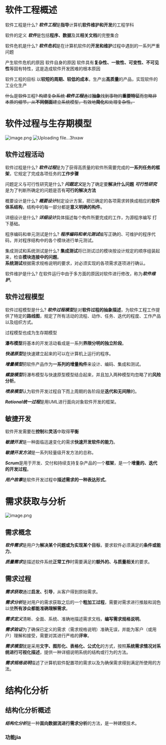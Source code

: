 # 软件工程概述
软件工程是什么?
***软件工程***是**指导**计算机**软件维护和开发**的工程学科

软件的定义 
***软件***是包括**程序、数据**及其**相关文档**的完整集合


软件危机是什么?
***软件危机***是在计算机软件的**开发和维护**过程中遇到的一系列严重问题

产生软件危机的原因
软件自身的原因
软件具有**复杂性、一致性、可变性、不可见性**等固有特性，这是造成软件开发困难的根本原因

软件工程的目标
以**较短的周期、较低的成本**，生产出**高质量**的产品，实现软件的工业化生产

~~什么是软件工程?
构建复杂系统
***软件工程***通过**抽象**找到事物的**重要特征**而忽略非本质的细节，从**不同侧面**建立系统模型，有效地**简化**和处理复杂性。~~

# 软件过程与生存期模型
![image.png](https://bu.dusays.com/2023/09/04/64f528d754058.png)
![Uploading file...3hxaw]()


## 软件过程活动
软件过程是什么?
***软件过程***是为了获得高质量的软件所需要完成的**一系列任务的框架**，它规定了完成各项任务的**工作步骤**

问题定义与可行性研究是什么?
***问题定义***是为了确定要**解决什么问题**
***可行性研究***是为了判断所确定的问题是否有**可行的解决方法**

概要设计是什么?
***概要设计***制定设计方案，把已确定的各项需求转换成相应的**软件体系结构**，结构中的每一部分都是**意义明确的构件**。

详细设计是什么?
***详细设计***具体描述每个构件所要完成的工作，为源程序编写  打下基础。

程序编码和单元测试是什么?
***程序编码和单元测试***编写正确的、可维护的程序代码，并对程序结构中的各个模块进行单元测试。

集成测试和系统测试是什么?
**集成测试**将已测试过的模块按设计规定的顺序组装起来，检查**模块连接中的问题**。  
**系统测试**根据需求规格说明的要求，对必须实现的各项需求逐项进行确认。

软件维护是什么?
在软件运行中由于多方面的原因对软件进行修改，称为***软件维护***。

## 软件过程模型
软件过程模型是什么?
***软件过程模型***是对**软件过程的抽象描述**，为软件工程工作提供了特定的**路线图**，规定了所有活动的流程、动作、任务、迭代的程度、工作产品以及组织方式。

过程模型也成为生存期模型

**瀑布模型**将基本的开发活动看成是一系列**界限分明的独立阶段**。

***快速原型***是快速建立起来的可以在计算机上运行的程序。

***增量模型***把软件产品作为**一系列的增量构件**来设计、编码、集成和测试。

***螺旋模型***将瀑布模型与快速原型模型结合起来，并且加入两种模型均忽略了的**风险分析**。

***喷泉模型***认为软件开发过程自下而上周期的各阶段是**迭代和无间隙**的。

***Rational统一过程***是用UML进行面向对象软件开发的框架。

## 敏捷开发
软件开发需要在**控制**和**灵活**中取得**平衡**

***敏捷开发***是一种面临迅速变化的需求**快速开发软件的能力**。

***敏捷开发方法***是一系列轻量级开发方法的总称。

***Scrum***是用于开发、交付和持续支持复杂产品的一个**框架**，是一个**增量的、迭代的开发过程**。

***用户故事***是软件开发过程中**描述需求的一种表达形式**。

# 需求获取与分析
![image.png](https://bu.dusays.com/2023/09/05/64f6fe6e2dba7.png)

## 需求概念
***软件需求***是用户为**解决某个问题或为实现某个目标**，要求软件必须满足的**条件或能力**。

***质量需求***是描述软件系统**正常工作**时需要满足的**额外的、与质量相关**的要求。

## 需求过程
***需求获取***通过**启发、引导**，从客户得到原始需求。

***需求分析***是对用户的需求获取之后的一个**粗加工过程**，需要对需求进行推敲和润色以使**所有涉众都能准确理解需求**。

***需求定义***清晰、全面、系统、准确地描述需求文档，**编写需求规格说明**。

***需求验证***为了确保已定义的需求（需求规格说明）准确无误，并能为客户（或用户）理解和接受，需要对其进行严格的**评审**。

***需求模型***就是采用**文字、图形化、表格化、公式化**的方式，按照**系统需求情况对系统进行可视化描述**，提供一种详细说明系统的结构或行为的方法。

***需求规格说明***描述了计算机软件配置项的需求以及为确保需求得到满足所使用的方法。

# 结构化分析
## 结构化分析概述
***结构化分析***是一种**面向数据流进行需求分析**的方法，是一种建模技术。

### 功能jia